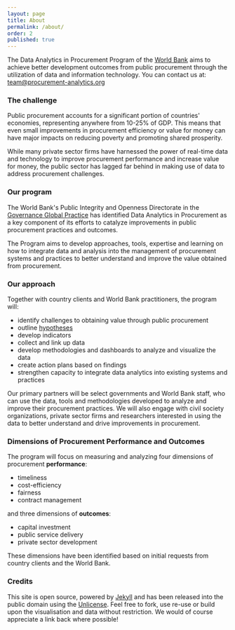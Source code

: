 ```yaml
---
layout: page
title: About
permalink: /about/
order: 2
published: true
---
```


The Data Analytics in Procurement Program of the [World Bank](http://worldbank.org) aims to achieve better development outcomes from public procurement through the utilization of data and information technology. You can contact us at: <team@procurement-analytics.org>

### The challenge

Public procurement accounts for a significant portion of countries' economies, representing anywhere from 10-25% of GDP. This means that even small improvements in procurement efficiency or value for money can have major impacts on reducing poverty and promoting shared prosperity.

While many private sector firms have harnessed the power of real-time data and technology to improve procurement performance and increase value for money, the public sector has lagged far behind in making use of data to address procurement challenges. 

### Our program

The World Bank's Public Integrity and Openness Directorate in the [Governance Global Practice](http://www.worldbank.org/en/topic/governance) has identified Data Analytics in Procurement as a key component of its efforts to catalyze improvements in public procurement practices and outcomes.

The Program aims to develop approaches, tools, expertise and learning on how to integrate data and analysis into the management of procurement systems and practices to better understand and improve the value obtained from procurement.

### Our approach

Together with country clients and World Bank practitioners, the program will:

- identify challenges to obtaining value through public procurement
- outline [hypotheses](../documentation/hypotheses/)
- develop indicators
- collect and link up data
- develop methodologies and dashboards to analyze and visualize the data
- create action plans based on findings 
- strengthen capacity to integrate data analytics into existing systems and practices

Our primary partners will be select governments and World Bank staff, who can use the data, tools and methodologies developed to analyze and improve their procurement practices. We will also engage with civil society organizations, private sector firms and researchers interested in using the data to better understand and drive improvements in procurement. 

### Dimensions of Procurement Performance and Outcomes

The program will focus on measuring and analyzing four dimensions of procurement **performance**:

- timeliness
- cost-efficiency
- fairness
- contract management

and three dimensions of **outcomes**:

- capital investment
- public service delivery 
- private sector development

These dimensions have been identified based on initial requests from country clients and the World Bank.

### Credits

This site is open source, powered by [Jekyll](http://jekyllrb.com/) and has been released into the public domain using the [Unlicense](https://github.com/procurement-analytics/procurement-analytics/blob/develop/UNLICENSE). Feel free to fork, use re-use or build upon the visualisation and data without restriction. We would of course appreciate a link back where possible!
